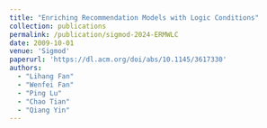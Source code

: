 ```yaml
---
title: "Enriching Recommendation Models with Logic Conditions"
collection: publications
permalink: /publication/sigmod-2024-ERMWLC
date: 2009-10-01
venue: 'Sigmod'
paperurl: 'https://dl.acm.org/doi/abs/10.1145/3617330'
authors: 
  - "Lihang Fan"
  - "Wenfei Fan"
  - "Ping Lu"
  - "Chao Tian"
  - "Qiang Yin"
---
```

